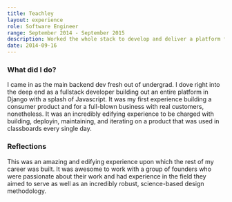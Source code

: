 ```yaml
---
title: Teachley
layout: experience
role: Software Engineer
range: September 2014 - September 2015
description: Worked the whole stack to develop and deliver a platform for a series of education applications. Built an API/backend for apps and an interface for teachers to manage and monitor their classes' progression.
date: 2014-09-16
---
```


### What did I do?

I came in as the main backend dev fresh out of undergrad. I dove right into the deep end as a fullstack developer building out an entire platform in Django with a splash of Javascript. It was my first experience building a consumer product and for a full-blown business with real customers, nonetheless. It was an incredibly edifying experience to be charged with building, deployin, maintaining, and iterating on a product that was used in classboards every single day.

### Reflections

This was an amazing and edifying experience upon which the rest of my career was built. It was awesome to work with a group of founders who were passionate about their work and had experience in the field they aimed to serve as well as an incredibly robust, science-based design methodology.
